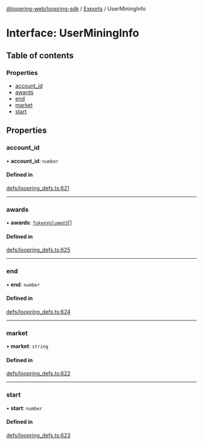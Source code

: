 [@loopring-web/loopring-sdk](../README.md) / [Exports](../modules.md) / UserMiningInfo

# Interface: UserMiningInfo

## Table of contents

### Properties

- [account\_id](UserMiningInfo.md#account_id)
- [awards](UserMiningInfo.md#awards)
- [end](UserMiningInfo.md#end)
- [market](UserMiningInfo.md#market)
- [start](UserMiningInfo.md#start)

## Properties

### account\_id

• **account\_id**: `number`

#### Defined in

[defs/loopring_defs.ts:621](https://github.com/Loopring/loopring_sdk/blob/fd60be9/src/defs/loopring_defs.ts#L621)

___

### awards

• **awards**: [`TokenVolumeV3`](TokenVolumeV3.md)[]

#### Defined in

[defs/loopring_defs.ts:625](https://github.com/Loopring/loopring_sdk/blob/fd60be9/src/defs/loopring_defs.ts#L625)

___

### end

• **end**: `number`

#### Defined in

[defs/loopring_defs.ts:624](https://github.com/Loopring/loopring_sdk/blob/fd60be9/src/defs/loopring_defs.ts#L624)

___

### market

• **market**: `string`

#### Defined in

[defs/loopring_defs.ts:622](https://github.com/Loopring/loopring_sdk/blob/fd60be9/src/defs/loopring_defs.ts#L622)

___

### start

• **start**: `number`

#### Defined in

[defs/loopring_defs.ts:623](https://github.com/Loopring/loopring_sdk/blob/fd60be9/src/defs/loopring_defs.ts#L623)
